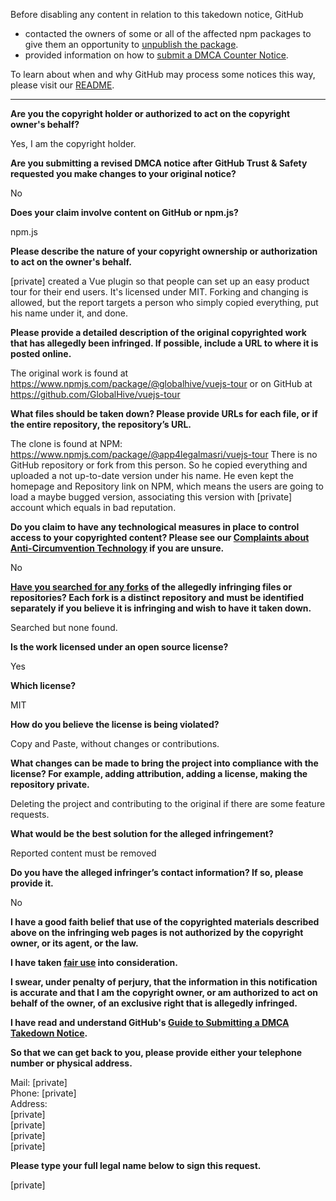 Before disabling any content in relation to this takedown notice, GitHub
- contacted the owners of some or all of the affected npm packages to give them an opportunity to [unpublish the package](https://docs.npmjs.com/unpublishing-packages-from-the-registry).
- provided information on how to [submit a DMCA Counter Notice](https://docs.github.com/en/articles/guide-to-submitting-a-dmca-counter-notice).

To learn about when and why GitHub may process some notices this way, please visit our [README](https://github.com/github/dmca/blob/master/README.md#anatomy-of-a-takedown-notice).

---

**Are you the copyright holder or authorized to act on the copyright owner's behalf?**

Yes, I am the copyright holder.

**Are you submitting a revised DMCA notice after GitHub Trust & Safety requested you make changes to your original notice?**

No

**Does your claim involve content on GitHub or npm.js?**

npm.js

**Please describe the nature of your copyright ownership or authorization to act on the owner's behalf.**

[private] created a Vue plugin so that people can set up an easy product tour for their end users.
It's licensed under MIT. Forking and changing is allowed, but the report targets a person who simply
copied everything, put his name under it, and done.

**Please provide a detailed description of the original copyrighted work that has allegedly been infringed. If possible, include a URL to where it is posted online.**

The original work is found at https://www.npmjs.com/package/@globalhive/vuejs-tour
or on GitHub at https://github.com/GlobalHive/vuejs-tour

**What files should be taken down? Please provide URLs for each file, or if the entire repository, the repository’s URL.**

The clone is found at NPM: https://www.npmjs.com/package/@app4legalmasri/vuejs-tour
There is no GitHub repository or fork from this person.
So he copied everything and uploaded a not up-to-date version under his name.
He even kept the homepage and Repository link on NPM, which means the users are going to load a maybe bugged version, associating
this version with [private] account which equals in bad reputation.

**Do you claim to have any technological measures in place to control access to your copyrighted content? Please see our <a href="https://docs.github.com/articles/guide-to-submitting-a-dmca-takedown-notice#complaints-about-anti-circumvention-technology">Complaints about Anti-Circumvention Technology</a> if you are unsure.**

No

**<a href="https://docs.github.com/articles/dmca-takedown-policy#b-what-about-forks-or-whats-a-fork">Have you searched for any forks</a> of the allegedly infringing files or repositories? Each fork is a distinct repository and must be identified separately if you believe it is infringing and wish to have it taken down.**

Searched but none found.

**Is the work licensed under an open source license?**

Yes

**Which license?**

MIT

**How do you believe the license is being violated?**

Copy and Paste, without changes or contributions.

**What changes can be made to bring the project into compliance with the license? For example, adding attribution, adding a license, making the repository private.**

Deleting the project and contributing to the original if there are some feature requests.

**What would be the best solution for the alleged infringement?**

Reported content must be removed

**Do you have the alleged infringer’s contact information? If so, please provide it.**

No

**I have a good faith belief that use of the copyrighted materials described above on the infringing web pages is not authorized by the copyright owner, or its agent, or the law.**

**I have taken <a href="https://www.lumendatabase.org/topics/22">fair use</a> into consideration.**

**I swear, under penalty of perjury, that the information in this notification is accurate and that I am the copyright owner, or am authorized to act on behalf of the owner, of an exclusive right that is allegedly infringed.**

**I have read and understand GitHub's <a href="https://docs.github.com/articles/guide-to-submitting-a-dmca-takedown-notice/">Guide to Submitting a DMCA Takedown Notice</a>.**

**So that we can get back to you, please provide either your telephone number or physical address.**

Mail: [private]  
Phone: [private]  
Address:  
[private]  
[private]  
[private]  
[private]  

**Please type your full legal name below to sign this request.**

[private]  
